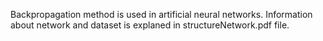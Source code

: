 Backpropagation method is used in artificial neural networks. 
Information about network and dataset is explaned in 
structureNetwork.pdf file.
